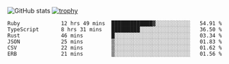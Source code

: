 ![GitHub stats](https://github-readme-stats.vercel.app/api?username=ksk001100&show_icons=true&theme=tokyonight)
[![trophy](https://github-profile-trophy.vercel.app/?username=ksk001100&theme=onedark)](https://github.com/ryo-ma/github-profile-trophy)

<!--START_SECTION:waka-->

```text
Ruby             12 hrs 49 mins  █████████████▓░░░░░░░░░░░   54.91 %
TypeScript       8 hrs 31 mins   █████████░░░░░░░░░░░░░░░░   36.50 %
Rust             46 mins         █░░░░░░░░░░░░░░░░░░░░░░░░   03.34 %
JSON             25 mins         ▒░░░░░░░░░░░░░░░░░░░░░░░░   01.83 %
CSV              22 mins         ▒░░░░░░░░░░░░░░░░░░░░░░░░   01.62 %
ERB              21 mins         ▒░░░░░░░░░░░░░░░░░░░░░░░░   01.56 %
```

<!--END_SECTION:waka-->
